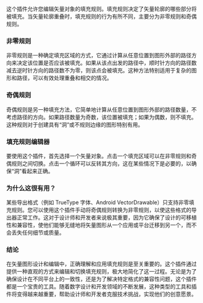 这个插件允许您编辑矢量对象的填充规则。填充规则决定了矢量轮廓的哪些部分将被填充。当矢量轮廓重叠时，填充规则的行为有所不同，主要分为非零规则和奇偶规则。

### 非零规则

非零规则是一种确定填充区域的方式，它通过计算从任意位置到图形外部的路径方向来决定该位置是否应该被填充。如果从该点出发的路径中，顺时针方向的路径数减去逆时针方向的路径数不为零，则该点会被填充。这种方法特别适用于复杂的图形和路径，可以有效处理重叠和相交的情况。

### 奇偶规则

奇偶规则是另一种填充方法，它简单地计算从任意位置到图形外部的路径数量，不考虑路径的方向。如果路径数量为奇数，该位置被填充；如果为偶数，则不填充。这种规则对于创建具有“洞”或不规则边缘的图形特别有用。

### 填充规则编辑器

要使用这个插件，首先选择一个矢量对象。点击一个填充区域可以在非零规则和奇偶规则之间切换。点击一个循环可以反转其方向，这在某些情况下是必要的，以确保“洞”看起来正确。

### 为什么这很有用？

某些导出格式（例如 TrueType 字体、Android VectorDrawable）只支持非零填充规则。您可以使用这个插件手动将奇偶规则转换为非零规则，以使这些格式的导出器正常工作。这对于设计师和开发者来说极其重要，因为它确保了设计的可移植性和兼容性，使他们能够无缝地将矢量图形从一个应用或平台迁移到另一个，而不会丢失任何细节或质量。

### 结论

在矢量图形设计和编辑中，正确理解和应用填充规则是至关重要的。这个插件通过提供一种直观的方式来编辑和切换填充规则，极大地简化了这一过程。无论是为了确保设计在不同平台上的一致性，还是为了解决特定格式的兼容性问题，这个插件都是一个宝贵的工具。随着数字设计和开发领域的不断发展，这种类型的工具和插件将变得越来越重要，帮助设计师和开发者克服技术挑战，实现他们的创意愿景。